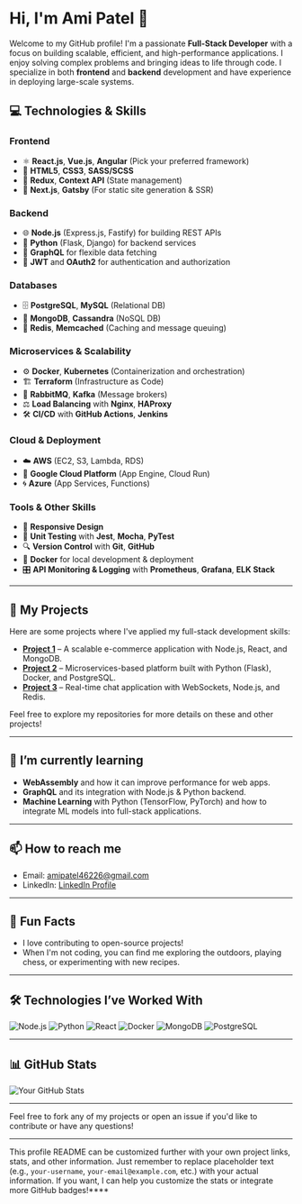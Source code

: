 # Hi, I'm Ami Patel 👋

Welcome to my GitHub profile! I'm a passionate **Full-Stack Developer** with a focus on building scalable, efficient, and high-performance applications. I enjoy solving complex problems and bringing ideas to life through code. I specialize in both **frontend** and **backend** development and have experience in deploying large-scale systems.

## 💻 Technologies & Skills

### **Frontend**
- ⚛️ **React.js**, **Vue.js**, **Angular** (Pick your preferred framework)
- 🎨 **HTML5**, **CSS3**, **SASS/SCSS**
- 🔧 **Redux**, **Context API** (State management)
- 🚀 **Next.js**, **Gatsby** (For static site generation & SSR)

### **Backend**
- 🌐 **Node.js** (Express.js, Fastify) for building REST APIs
- 🐍 **Python** (Flask, Django) for backend services
- 🔌 **GraphQL** for flexible data fetching
- 🔐 **JWT** and **OAuth2** for authentication and authorization

### **Databases**
- 🗄️ **PostgreSQL**, **MySQL** (Relational DB)
- 🧩 **MongoDB**, **Cassandra** (NoSQL DB)
- 🚀 **Redis**, **Memcached** (Caching and message queuing)

### **Microservices & Scalability**
- ⚙️ **Docker**, **Kubernetes** (Containerization and orchestration)
- 🏗️ **Terraform** (Infrastructure as Code)
- 🔄 **RabbitMQ**, **Kafka** (Message brokers)
- ⚖️ **Load Balancing** with **Nginx**, **HAProxy**
- 🛠️ **CI/CD** with **GitHub Actions**, **Jenkins**

### **Cloud & Deployment**
- ☁️ **AWS** (EC2, S3, Lambda, RDS)
- 🚀 **Google Cloud Platform** (App Engine, Cloud Run)
- 🌀 **Azure** (App Services, Functions)

### **Tools & Other Skills**
- 📱 **Responsive Design**
- 🧪 **Unit Testing** with **Jest**, **Mocha**, **PyTest**
- 🔍 **Version Control** with **Git**, **GitHub**
- 🐳 **Docker** for local development & deployment
- 🎛️ **API Monitoring & Logging** with **Prometheus**, **Grafana**, **ELK Stack**

---

## 🚀 My Projects

Here are some projects where I've applied my full-stack development skills:

- [**Project 1**](https://github.com/your-username/project-1) – A scalable e-commerce application with Node.js, React, and MongoDB.
- [**Project 2**](https://github.com/your-username/project-2) – Microservices-based platform built with Python (Flask), Docker, and PostgreSQL.
- [**Project 3**](https://github.com/your-username/project-3) – Real-time chat application with WebSockets, Node.js, and Redis.

Feel free to explore my repositories for more details on these and other projects!

---

## 🌱 I’m currently learning

- **WebAssembly** and how it can improve performance for web apps.
- **GraphQL** and its integration with Node.js & Python backend.
- **Machine Learning** with Python (TensorFlow, PyTorch) and how to integrate ML models into full-stack applications.

---

## 📫 How to reach me

- Email: [amipatel46226@gmail.com](mailto:amipatel46226@gmail.com)
- LinkedIn: [LinkedIn Profile](https://www.linkedin.com/in/ami-patel-445572253)

---

## 💬 Fun Facts

- I love contributing to open-source projects!
- When I'm not coding, you can find me exploring the outdoors, playing chess, or experimenting with new recipes.

---

<!--## 🏆 GitHub Stats

![Your GitHub Stats](https://github-readme-stats.vercel.app/api?username=AmiJP&show_icons=true&hide_title=true&count_private=true&theme=radical)

---
-->

## 🛠️ Technologies I’ve Worked With

![Node.js](https://img.shields.io/badge/-Node.js-6DA55F?logo=node.js&logoColor=white)
![Python](https://img.shields.io/badge/-Python-3776AB?logo=python&logoColor=white)
![React](https://img.shields.io/badge/-React-61DAFB?logo=react&logoColor=black)
![Docker](https://img.shields.io/badge/-Docker-2496ED?logo=docker&logoColor=white)
![MongoDB](https://img.shields.io/badge/-MongoDB-47A248?logo=mongodb&logoColor=white)
![PostgreSQL](https://img.shields.io/badge/-PostgreSQL-336791?logo=postgresql&logoColor=white)

---

## 📊 GitHub Stats

![Your GitHub Stats](https://github-readme-stats.vercel.app/api/top-langs/?username=AmiJP&layout=compact&theme=radical)

---

Feel free to fork any of my projects or open an issue if you'd like to contribute or have any questions!

---

This profile README can be customized further with your own project links, stats, and other information. Just remember to replace placeholder text (e.g., `your-username`, `your-email@example.com`, etc.) with your actual information. If you want, I can help you customize the stats or integrate more GitHub badges!****
